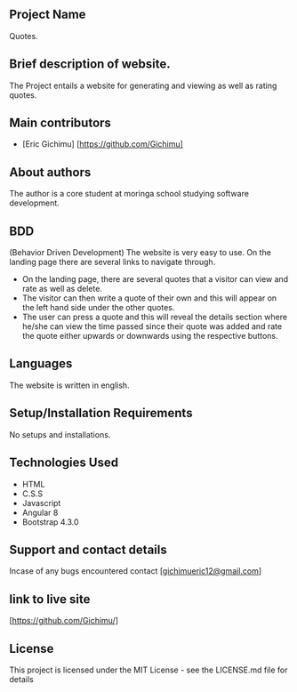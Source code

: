 ## Project Name
 Quotes.

## Brief description of website.
The Project entails a website for generating and viewing as well as rating quotes.

## Main contributors
- [Eric Gichimu] [https://github.com/Gichimu]


## About authors
The author is a core student at moringa school studying software development.

## BDD
(Behavior Driven Development)
The website is very easy to use. On the landing page there are several links to navigate through.
* On the landing page, there are several quotes that a visitor can view and rate as well as delete.
* The visitor can then write a quote of their own and this will appear on the left hand side under the other quotes.
* The user can press a quote and this will reveal the details section where he/she can view the time
passed since their quote was added and rate the quote either upwards or downwards using the respective 
buttons.


 
## Languages
The website is written in english.
## Setup/Installation Requirements
No setups and installations.
## Technologies Used
* HTML
* C.S.S
* Javascript
* Angular 8
* Bootstrap 4.3.0

## Support and contact details
 Incase of any bugs encountered contact [gichimueric12@gmail.com]

 ## link to live site
 [https://github.com/Gichimu/]
 
 ## License
This project is licensed under the MIT License - see the LICENSE.md file for details

